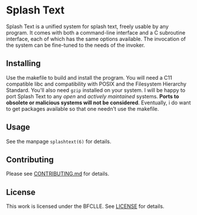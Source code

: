 # Splash Text

Splash Text is a unified system for splash text, freely usable by any program.  It comes with both a command-line interface and a C subroutine interface, each of which has the same options available.  The invocation of the system can be fine-tuned to the needs of the invoker.

## Installing

Use the makefile to build and install the program.  You will need a C11 compatible libc and compatibility with POSIX and the Filesystem Hierarchy Standard.  You'll also need `gzip` installed on your system.  I will be happy to port Splash Text to any _open_ and _actively maintained_ systems.  __Ports to obsolete or malicious systems will not be considered__.  Eventually, i do want to get packages available so that one needn't use the makefile.

## Usage

See the manpage `splashtext(6)` for details.

## Contributing

Please see [CONTRIBUTING.md](Documentation/CONTRIBUTING.md) for details.

## License

This work is licensed under the BFCLLE.  See [LICENSE](LICENSE) for details.
